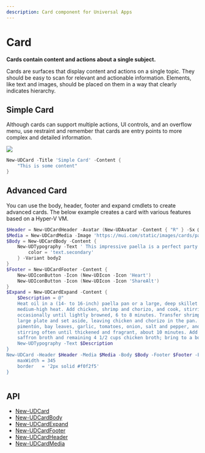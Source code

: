 ```yaml
---
description: Card component for Universal Apps
---
```


# Card

**Cards contain content and actions about a single subject.**

Cards are surfaces that display content and actions on a single topic. They should be easy to scan for relevant and actionable information. Elements, like text and images, should be placed on them in a way that clearly indicates hierarchy.

## Simple Card

Although cards can support multiple actions, UI controls, and an overflow menu, use restraint and remember that cards are entry points to more complex and detailed information.

![](<../../../.gitbook/assets/image (344).png>)

```powershell
New-UDCard -Title 'Simple Card' -Content {
    "This is some content"
}
```

## Advanced Card

You can use the body, header, footer and expand cmdlets to create advanced cards. The below example creates a card with various features based on a Hyper-V VM.

```powershell
$Header = New-UDCardHeader -Avatar (New-UDAvatar -Content { "R" } -Sx @{ backgroundColor = "#f44336" }) -Action (New-UDIconButton -Icon (New-UDIcon -Icon 'EllipsisVertical')) -Title 'Shrimp and Chorizo Paella' -SubHeader 'September 14, 2016';
$Media = New-UDCardMedia -Image 'https://mui.com/static/images/cards/paella.jpg'
$Body = New-UDCardBody -Content {
    New-UDTypography -Text ' This impressive paella is a perfect party dish and a fun meal to cook together with your guests. Add 1 cup of frozen peas along with the mussels, if you like.' -Sx @{
        color = 'text.secondary'
    } -Variant body2
}
$Footer = New-UDCardFooter -Content {
    New-UDIconButton -Icon (New-UDIcon -Icon 'Heart')
    New-UDIconButton -Icon (New-UDIcon -Icon 'ShareAlt')
}
$Expand = New-UDCardExpand -Content {
    $Description = @"
    Heat oil in a (14- to 16-inch) paella pan or a large, deep skillet over
    medium-high heat. Add chicken, shrimp and chorizo, and cook, stirring
    occasionally until lightly browned, 6 to 8 minutes. Transfer shrimp to a
    large plate and set aside, leaving chicken and chorizo in the pan. Add
    pimentón, bay leaves, garlic, tomatoes, onion, salt and pepper, and cook,
    stirring often until thickened and fragrant, about 10 minutes. Add
    saffron broth and remaining 4 1/2 cups chicken broth; bring to a boil.
    New-UDTypography -Text $Description
}
New-UDCard -Header $Header -Media $Media -Body $Body -Footer $Footer -Expand $Expand -Sx @{
    maxWidth = 345
    border   = '2px solid #f0f2f5'
}
```

<figure><img src="../../../.gitbook/assets/image (360).png" alt=""><figcaption></figcaption></figure>

## API

* [New-UDCard](https://github.com/ironmansoftware/universal-docs/blob/v5/cmdlets/New-UDCard.txt)
* [New-UDCardBody](https://github.com/ironmansoftware/universal-docs/blob/v5/cmdlets/New-UDCardBody.txt)
* [New-UDCardExpand](https://github.com/ironmansoftware/universal-docs/blob/v5/cmdlets/New-UDCardExpand.txt)
* [New-UDCardFooter](https://github.com/ironmansoftware/universal-docs/blob/v5/cmdlets/New-UDCardFooter.txt)
* [New-UDCardHeader](https://github.com/ironmansoftware/universal-docs/blob/v5/cmdlets/New-UDCardHeader.txt)
* [New-UDCardMedia](https://github.com/ironmansoftware/universal-docs/blob/v5/cmdlets/New-UDCardMedia.txt)
